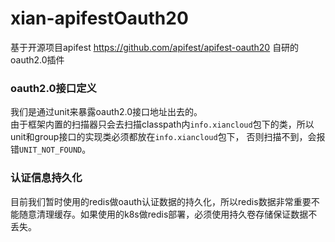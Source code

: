 # xian-apifestOauth20
基于开源项目apifest https://github.com/apifest/apifest-oauth20 自研的oauth2.0插件

### oauth2.0接口定义
我们是通过unit来暴露oauth2.0接口地址出去的。  
由于框架内置的扫描器只会去扫描classpath内`info.xiancloud`包下的类，所以unit和group接口的实现类必须都放在`info.xiancloud`包下，
否则扫描不到，会报错`UNIT_NOT_FOUND`。



### 认证信息持久化
目前我们暂时使用的redis做oauth认证数据的持久化，所以redis数据非常重要不能随意清理缓存。如果使用的k8s做redis部署，必须使用持久卷存储保证数据不丢失。
